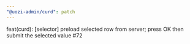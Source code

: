 ```yaml
---
"@uozi-admin/curd": patch
---
```


feat(curd): [selector] preload selected row from server; press OK then submit the selected value #72
